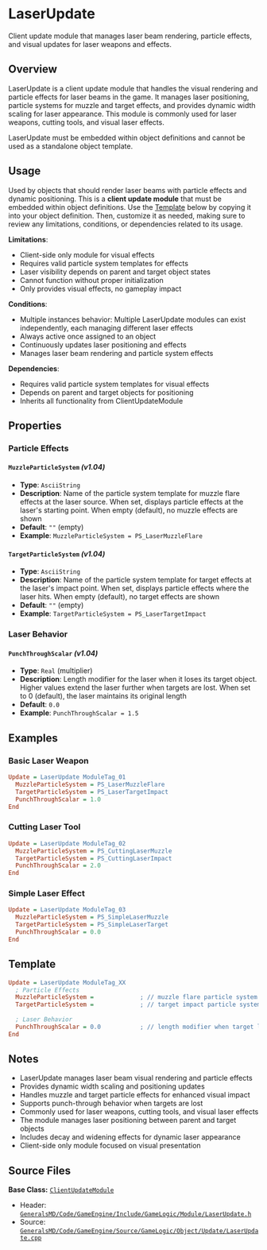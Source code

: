# LaserUpdate

Client update module that manages laser beam rendering, particle effects, and visual updates for laser weapons and effects.

## Overview

LaserUpdate is a client update module that handles the visual rendering and particle effects for laser beams in the game. It manages laser positioning, particle systems for muzzle and target effects, and provides dynamic width scaling for laser appearance. This module is commonly used for laser weapons, cutting tools, and visual laser effects.

LaserUpdate must be embedded within object definitions and cannot be used as a standalone object template.

## Usage

Used by objects that should render laser beams with particle effects and dynamic positioning. This is a **client update module** that must be embedded within object definitions. Use the [Template](#template) below by copying it into your object definition. Then, customize it as needed, making sure to review any limitations, conditions, or dependencies related to its usage.

**Limitations**:
- Client-side only module for visual effects
- Requires valid particle system templates for effects
- Laser visibility depends on parent and target object states
- Cannot function without proper initialization
- Only provides visual effects, no gameplay impact

**Conditions**:
- Multiple instances behavior: Multiple LaserUpdate modules can exist independently, each managing different laser effects
- Always active once assigned to an object
- Continuously updates laser positioning and effects
- Manages laser beam rendering and particle system effects

**Dependencies**:
- Requires valid particle system templates for visual effects
- Depends on parent and target objects for positioning
- Inherits all functionality from ClientUpdateModule

## Properties

### Particle Effects

#### `MuzzleParticleSystem` *(v1.04)*
- **Type**: `AsciiString`
- **Description**: Name of the particle system template for muzzle flare effects at the laser source. When set, displays particle effects at the laser's starting point. When empty (default), no muzzle effects are shown
- **Default**: `""` (empty)
- **Example**: `MuzzleParticleSystem = PS_LaserMuzzleFlare`

#### `TargetParticleSystem` *(v1.04)*
- **Type**: `AsciiString`
- **Description**: Name of the particle system template for target effects at the laser's impact point. When set, displays particle effects where the laser hits. When empty (default), no target effects are shown
- **Default**: `""` (empty)
- **Example**: `TargetParticleSystem = PS_LaserTargetImpact`

### Laser Behavior

#### `PunchThroughScalar` *(v1.04)*
- **Type**: `Real` (multiplier)
- **Description**: Length modifier for the laser when it loses its target object. Higher values extend the laser further when targets are lost. When set to 0 (default), the laser maintains its original length
- **Default**: `0.0`
- **Example**: `PunchThroughScalar = 1.5`

## Examples

### Basic Laser Weapon
```ini
Update = LaserUpdate ModuleTag_01
  MuzzleParticleSystem = PS_LaserMuzzleFlare
  TargetParticleSystem = PS_LaserTargetImpact
  PunchThroughScalar = 1.0
End
```

### Cutting Laser Tool
```ini
Update = LaserUpdate ModuleTag_02
  MuzzleParticleSystem = PS_CuttingLaserMuzzle
  TargetParticleSystem = PS_CuttingLaserImpact
  PunchThroughScalar = 2.0
End
```

### Simple Laser Effect
```ini
Update = LaserUpdate ModuleTag_03
  MuzzleParticleSystem = PS_SimpleLaserMuzzle
  TargetParticleSystem = PS_SimpleLaserTarget
  PunchThroughScalar = 0.0
End
```

## Template

```ini
Update = LaserUpdate ModuleTag_XX
  ; Particle Effects
  MuzzleParticleSystem =             ; // muzzle flare particle system *(v1.04)*
  TargetParticleSystem =             ; // target impact particle system *(v1.04)*
  
  ; Laser Behavior
  PunchThroughScalar = 0.0           ; // length modifier when target lost *(v1.04)*
End
```

## Notes

- LaserUpdate manages laser beam visual rendering and particle effects
- Provides dynamic width scaling and positioning updates
- Handles muzzle and target particle effects for enhanced visual impact
- Supports punch-through behavior when targets are lost
- Commonly used for laser weapons, cutting tools, and visual laser effects
- The module manages laser positioning between parent and target objects
- Includes decay and widening effects for dynamic laser appearance
- Client-side only module focused on visual presentation

## Source Files

**Base Class:** [`ClientUpdateModule`](../../GeneralsMD/Code/GameEngine/Include/Common/ClientUpdateModule.h)

- Header: [`GeneralsMD/Code/GameEngine/Include/GameLogic/Module/LaserUpdate.h`](../../GeneralsMD/Code/GameEngine/Include/GameLogic/Module/LaserUpdate.h)
- Source: [`GeneralsMD/Code/GameEngine/Source/GameLogic/Object/Update/LaserUpdate.cpp`](../../GeneralsMD/Code/GameEngine/Source/GameLogic/Object/Update/LaserUpdate.cpp)
